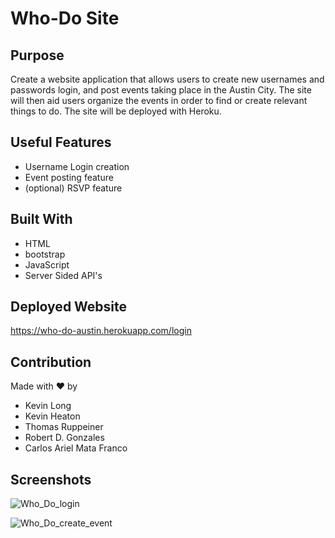 # Who-Do Site


## Purpose
Create a website application that allows users to create new usernames and passwords login, and post events taking place in the Austin City. The site will then aid users organize the events in order to find or create relevant things to do.
The site will be deployed with Heroku.

## Useful Features
* Username Login creation
* Event posting feature
* (optional) RSVP feature


## Built With
* HTML
* bootstrap
* JavaScript
* Server Sided API's

## Deployed Website
https://who-do-austin.herokuapp.com/login

## Contribution
Made with ❤️ by 
* Kevin Long
* Kevin Heaton
* Thomas Ruppeiner
* Robert D. Gonzales
* Carlos Ariel Mata Franco

## Screenshots
![Who_Do_login](https://user-images.githubusercontent.com/98487770/169680520-698e0a4a-9637-460a-ba1f-cca28002346d.png)

![Who_Do_create_event](https://user-images.githubusercontent.com/98487770/169680525-25893eef-6dbc-40cc-b9ef-233f99c06887.png)


